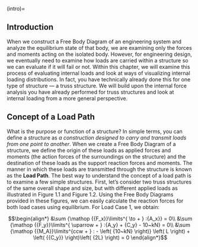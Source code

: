 (intro)=
## Introduction
When we construct a Free Body Diagram of an engineering system and analyze the equilibrium state of that body, we are examining only the forces and moments acting on the isolated body. However, for engineering design, we eventually need to examine how loads are carried within a structure so we can evaluate if it will fail or not. Within this chapter, we will examine this process of evaluating internal loads and look at ways of visualizing internal loading distributions. In fact, you have technically already done this for one type of structure — a truss structure. We will build upon the internal force analysis you have already performed for truss structures and look at internal loading from a more general perspective. 

## Concept of a Load Path
What is the purpose or function of a structure? In simple terms, you can define a structure as *a construction designed to carry and transmit loads from one point to another*. When we create a Free Body Diagram of a structure, we define the origin of these loads as applied forces and moments (the action forces of the surroundings on the structure) and the destination of these loads as the support reaction forces and moments. The manner in which these loads are transmitted through the structure is known as the **Load Path**.
The best way to understand the concept of a load path is to examine a few simple structures. First, let’s consider two truss structures of the same overall shape and size, but with different applied loads as illustrated in Figure 1.1 and Figure 1.2. Using the Free Body Diagrams provided in these figures, we can easily calculate the reaction forces for both load cases using equilibrium.
For Load Case 1, we obtain:

$$\begin{align*} 
    &\sum {\mathop {{F_x}}\limits^{ \to  + } :{A_x}}  = 0\\
    &\sum {\mathop {{F_y}}\limits^{ \uparrow  + } :{A_y} + {C_y} - 10~kN}  = 0\\
    &\sum {\mathop {{M_A}}\limits^{ccw + } : - \left( {10~kN} \right)} \left( L \right) + \left( {{C_y}} \right)\left( {2L} \right) = 0
\end{align*}$$
